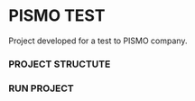 # PISMO TEST #

Project developed for a test to PISMO company.

### PROJECT STRUCTUTE ###

### RUN PROJECT ###
